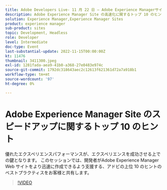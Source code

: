 ```yaml
---
title: Adobe Developers Live- 11 月 22 日 — Adobe Experience Managerサイトのスピードアップに関するヒント（トップ 10）
description: Adobe Experience Manager Site の高速化に関するトップ 10 のヒント優れたエクスペリエンスのパフォーマンスが、エクスペリエンスを成功に導く上で重要な役割を果たします。 このセッションでは、開発者がAdobe Experience Manager Web サイトをより迅速に作成できるよう支援する、アドビの上位 10 のヒントのベストプラクティスをお客様と共有します。
solution: Experience Manager,Experience Manager Sites
product: experience manager
sub-product: sites
topic: Development, Headless
role: Developer
level: Intermediate
doc-type: Event
last-substantial-update: 2022-11-15T00:00:00Z
kt: 11476
thumbnail: 3411300.jpeg
exl-id: 1281fada-aea9-41b0-a368-27e0483e974c
source-git-commit: 1792dc318643aec2c12613f621361d72a7a918b1
workflow-type: tm+mt
source-wordcount: '97'
ht-degree: 0%

---
```


# Adobe Experience Manager Site のスピードアップに関するトップ 10 のヒント

優れたエクスペリエンスパフォーマンスが、エクスペリエンスを成功させる上での鍵となります。 このセッションでは、開発者がAdobe Experience Manager Web サイトをより迅速に作成できるよう支援する、アドビの上位 10 のヒントのベストプラクティスをお客様と共有します。

>[!VIDEO](https://video.tv.adobe.com/v/3411300/?quality=12&learn=on)
